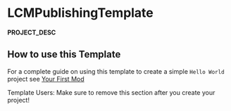 # LCMPublishingTemplate

__PROJECT_DESC__

## How to use this Template

For a complete guide on using this template to create a simple `Hello World` project see [Your First Mod](https://lethalcompanymodding.github.io/Thunderstore/www/Guides/Your-First-Mod.md)

Template Users: Make sure to remove this section after you create your project!
